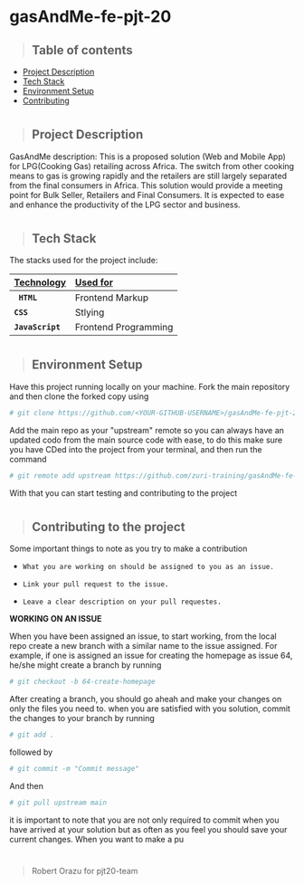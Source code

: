 # gasAndMe-fe-pjt-20

> ## Table of contents
* [Project Description](#project-description)
* [Tech Stack](#tech-stack)
* [Environment Setup](#environment-setup)
* [Contributing](#contributing-to-the-project)
#
>## Project Description
GasAndMe description: This is a proposed solution (Web and Mobile App) for LPG(Cooking Gas) retailing across Africa. The switch from other cooking means to gas is growing rapidly and the retailers are still largely separated from the final consumers in Africa. This solution would provide a meeting point for Bulk Seller, Retailers and Final Consumers. It is expected to ease and enhance the productivity of the LPG sector and business.
#
> ## Tech Stack
The stacks used for the project include:

| <b><u>Technology</u></b> | <b><u>Used for</u></b> |
| :---         | :---         |
| **` HTML`** | Frontend Markup |
| **`CSS`** | Stlying |
| **`JavaScript`** | Frontend Programming |

#
> ## Environment Setup

Have this project running locally on your machine. Fork the main repository and then clone the forked copy using

```bash
# git clone https://github.com/<YOUR-GITHUB-USERNAME>/gasAndMe-fe-pjt-20.git
```
Add the main repo as your "upstream" remote so you can always have an updated codo from the main source code with ease, to do this make sure you have CDed into the project from your terminal, and then run the command

```bash
# git remote add upstream https://github.com/zuri-training/gasAndMe-fe-pjt-20.git
```
With that you can start testing and contributing to the project


#
> ## Contributing to the project

Some important things to note as you try to make a contribution


- `What you are working on should be assigned to you as an issue.`

- `Link your pull request to the issue.`

- `Leave a clear description on your pull requestes.`

<b>WORKING ON AN ISSUE</b>

When you have been assigned an issue, to start working, from the local repo create a new branch with a similar name to the issue assigned. For example, if one is assigned an issue for creating the homepage as issue 64, he/she might create a branch by running

```bash
# git checkout -b 64-create-homepage
```
After creating a branch, you should go aheah and make your changes on only the files you need to. when you are satisfied with you solution, commit the changes to your branch by running

```bash
# git add .
```
followed by

```bash
# git commit -m "Commit message"
```
And then 
```bash
# git pull upstream main
```
it is important to note that you are not only required to commit when you have arrived at your solution but as often as you feel you should save your current changes.
When you want to make a pu
#
> Robert Orazu for pjt20-team
